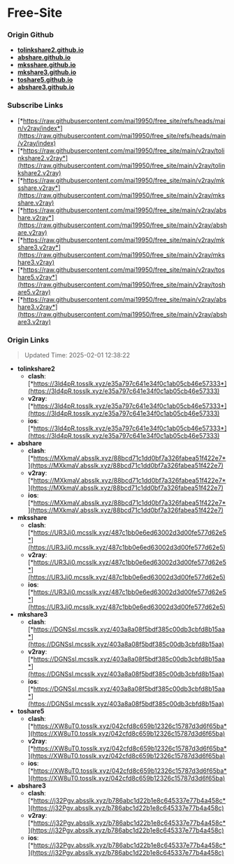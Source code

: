 # Free-Site

### Origin Github

- [**tolinkshare2.github.io**](https://github.com/tolinkshare2/tolinkshare2.github.io)
- [**abshare.github.io**](https://github.com/abshare/abshare.github.io)
- [**mksshare.github.io**](https://github.com/mksshare/mksshare.github.io)
- [**mkshare3.github.io**](https://github.com/mkshare3/mkshare3.github.io)
- [**toshare5.github.io**](https://github.com/toshare5/toshare5.github.io)
- [**abshare3.github.io**](https://github.com/abshare3/abshare3.github.io)

### Subscribe Links

- [*https://raw.githubusercontent.com/mai19950/free_site/refs/heads/main/v2ray/index*](https://raw.githubusercontent.com/mai19950/free_site/refs/heads/main/v2ray/index)
- [*https://raw.githubusercontent.com/mai19950/free_site/main/v2ray/tolinkshare2.v2ray*](https://raw.githubusercontent.com/mai19950/free_site/main/v2ray/tolinkshare2.v2ray)
- [*https://raw.githubusercontent.com/mai19950/free_site/main/v2ray/mksshare.v2ray*](https://raw.githubusercontent.com/mai19950/free_site/main/v2ray/mksshare.v2ray)
- [*https://raw.githubusercontent.com/mai19950/free_site/main/v2ray/abshare.v2ray*](https://raw.githubusercontent.com/mai19950/free_site/main/v2ray/abshare.v2ray)
- [*https://raw.githubusercontent.com/mai19950/free_site/main/v2ray/mkshare3.v2ray*](https://raw.githubusercontent.com/mai19950/free_site/main/v2ray/mkshare3.v2ray)
- [*https://raw.githubusercontent.com/mai19950/free_site/main/v2ray/toshare5.v2ray*](https://raw.githubusercontent.com/mai19950/free_site/main/v2ray/toshare5.v2ray)
- [*https://raw.githubusercontent.com/mai19950/free_site/main/v2ray/abshare3.v2ray*](https://raw.githubusercontent.com/mai19950/free_site/main/v2ray/abshare3.v2ray)

### Origin Links

> Updated Time: 2025-02-01 12:38:22

- **tolinkshare2**
  - **clash**: [*https://3ld4pR.tosslk.xyz/e35a797c641e34f0c1ab05cb46e57333*](https://3ld4pR.tosslk.xyz/e35a797c641e34f0c1ab05cb46e57333)
  - **v2ray**: [*https://3ld4pR.tosslk.xyz/e35a797c641e34f0c1ab05cb46e57333*](https://3ld4pR.tosslk.xyz/e35a797c641e34f0c1ab05cb46e57333)
  - **ios**: [*https://3ld4pR.tosslk.xyz/e35a797c641e34f0c1ab05cb46e57333*](https://3ld4pR.tosslk.xyz/e35a797c641e34f0c1ab05cb46e57333)
- **abshare**
  - **clash**: [*https://MXkmaV.absslk.xyz/88bcd71c1dd0bf7a326fabea51f422e7*](https://MXkmaV.absslk.xyz/88bcd71c1dd0bf7a326fabea51f422e7)
  - **v2ray**: [*https://MXkmaV.absslk.xyz/88bcd71c1dd0bf7a326fabea51f422e7*](https://MXkmaV.absslk.xyz/88bcd71c1dd0bf7a326fabea51f422e7)
  - **ios**: [*https://MXkmaV.absslk.xyz/88bcd71c1dd0bf7a326fabea51f422e7*](https://MXkmaV.absslk.xyz/88bcd71c1dd0bf7a326fabea51f422e7)
- **mksshare**
  - **clash**: [*https://UR3Ji0.mcsslk.xyz/487c1bb0e6ed63002d3d00fe577d62e5*](https://UR3Ji0.mcsslk.xyz/487c1bb0e6ed63002d3d00fe577d62e5)
  - **v2ray**: [*https://UR3Ji0.mcsslk.xyz/487c1bb0e6ed63002d3d00fe577d62e5*](https://UR3Ji0.mcsslk.xyz/487c1bb0e6ed63002d3d00fe577d62e5)
  - **ios**: [*https://UR3Ji0.mcsslk.xyz/487c1bb0e6ed63002d3d00fe577d62e5*](https://UR3Ji0.mcsslk.xyz/487c1bb0e6ed63002d3d00fe577d62e5)
- **mkshare3**
  - **clash**: [*https://DGNSsl.mcsslk.xyz/403a8a08f5bdf385c00db3cbfd8b15aa*](https://DGNSsl.mcsslk.xyz/403a8a08f5bdf385c00db3cbfd8b15aa)
  - **v2ray**: [*https://DGNSsl.mcsslk.xyz/403a8a08f5bdf385c00db3cbfd8b15aa*](https://DGNSsl.mcsslk.xyz/403a8a08f5bdf385c00db3cbfd8b15aa)
  - **ios**: [*https://DGNSsl.mcsslk.xyz/403a8a08f5bdf385c00db3cbfd8b15aa*](https://DGNSsl.mcsslk.xyz/403a8a08f5bdf385c00db3cbfd8b15aa)
- **toshare5**
  - **clash**: [*https://XW8uT0.tosslk.xyz/042cfd8c659b12326c15787d3d6f65ba*](https://XW8uT0.tosslk.xyz/042cfd8c659b12326c15787d3d6f65ba)
  - **v2ray**: [*https://XW8uT0.tosslk.xyz/042cfd8c659b12326c15787d3d6f65ba*](https://XW8uT0.tosslk.xyz/042cfd8c659b12326c15787d3d6f65ba)
  - **ios**: [*https://XW8uT0.tosslk.xyz/042cfd8c659b12326c15787d3d6f65ba*](https://XW8uT0.tosslk.xyz/042cfd8c659b12326c15787d3d6f65ba)
- **abshare3**
  - **clash**: [*https://j32Pgv.absslk.xyz/b786abc1d22b1e8c645337e77b4a458c*](https://j32Pgv.absslk.xyz/b786abc1d22b1e8c645337e77b4a458c)
  - **v2ray**: [*https://j32Pgv.absslk.xyz/b786abc1d22b1e8c645337e77b4a458c*](https://j32Pgv.absslk.xyz/b786abc1d22b1e8c645337e77b4a458c)
  - **ios**: [*https://j32Pgv.absslk.xyz/b786abc1d22b1e8c645337e77b4a458c*](https://j32Pgv.absslk.xyz/b786abc1d22b1e8c645337e77b4a458c)
